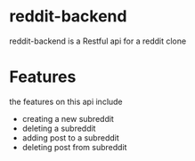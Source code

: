 # reddit-backend


reddit-backend is a Restful api for a reddit clone

# Features
the features on this api include

* creating a new subreddit
* deleting a subreddit
* adding post to a subreddit
* deleting post from subreddit


